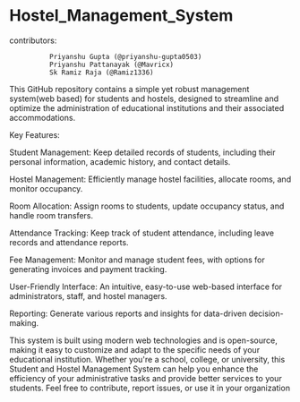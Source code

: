 # Hostel_Management_System

contributors:
              
              Priyanshu Gupta (@priyanshu-gupta0503)
              Priyanshu Pattanayak (@Mavricx)
              Sk Ramiz Raja (@Ramiz1336)
This GitHub repository contains a simple yet robust management system(web based) for students and hostels, designed to streamline and optimize the administration of educational institutions and their associated accommodations.

Key Features:

Student Management: Keep detailed records of students, including their personal information, academic history, and contact details.

Hostel Management: Efficiently manage hostel facilities, allocate rooms, and monitor occupancy.

Room Allocation: Assign rooms to students, update occupancy status, and handle room transfers.

Attendance Tracking: Keep track of student attendance, including leave records and attendance reports.

Fee Management: Monitor and manage student fees, with options for generating invoices and payment tracking.

User-Friendly Interface: An intuitive, easy-to-use web-based interface for administrators, staff, and hostel managers.

Reporting: Generate various reports and insights for data-driven decision-making.

This system is built using modern web technologies and is open-source, making it easy to customize and adapt to the specific needs of your educational institution. Whether you're a school, college, or university, this Student and Hostel Management System can help you enhance the efficiency of your administrative tasks and provide better services to your students. Feel free to contribute, report issues, or use it in your organization
